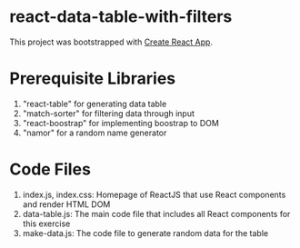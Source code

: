 # react-data-table-with-filters

This project was bootstrapped with [Create React App](https://github.com/facebook/create-react-app).


# Prerequisite Libraries

1. "react-table" for generating data table
2. "match-sorter" for filtering data through input
3. "react-boostrap" for implementing boostrap to DOM
4. "namor" for a random name generator

# Code Files

1. index.js, index.css: Homepage of ReactJS that use React components and render HTML DOM
2. data-table.js: The main code file that includes all React components for this exercise
3. make-data.js: The code file to generate random data for the table